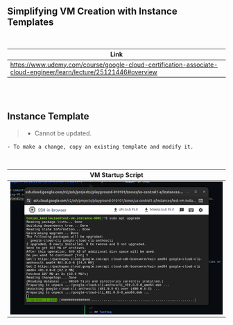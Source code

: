 ## Simplifying VM Creation with Instance Templates

<br />

| Link |
| ---- |
| https://www.udemy.com/course/google-cloud-certification-associate-cloud-engineer/learn/lecture/25121446#overview |

<br />
<br />



## Instance Template

> - Cannot be updated.

```plaintext
- To make a change, copy an existing template and modify it.
```

<br />

| VM Startup Script |
| ----------------- |
| ![startup-script](./images/image-vm-instance-ssh.png) |

<br />
